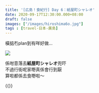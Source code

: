 ```yaml
---
title: '[広島！食紀行] Day 6：紙屋町シャレオ'
date: 2020-09-17T12:30:00.000+08:00
draft: false
images: ["/images/hiroshima6o.jpg"]
tags : [travel-日本-廣島]
---
```


橫掂冇plan到有咩好做...

![](/images/hiroshima6o.jpg)

係咁意落去**紙屋町シャレオ**兜吓  
不過行街呢家嘢真係會行到厭  
算啦都係去食嘢啦～  
  
{{<hiroshima>}}
